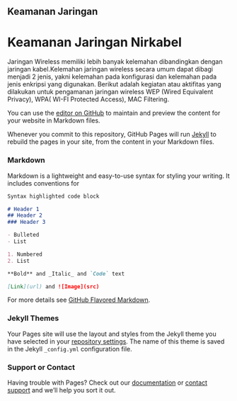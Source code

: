 ## Keamanan Jaringan 
# Keamanan Jaringan Nirkabel

Jaringan Wireless memiliki lebih banyak kelemahan dibandingkan dengan jaringan kabel.Kelemahan jaringan wireless secara umum dapat dibagi menjadi 2 jenis, yakni kelemahan pada konfigurasi dan kelemahan pada jenis enkripsi yang digunakan. Berikut adalah kegiatan atau aktifitas yang dilakukan untuk pengamanan jaringan wireless WEP (Wired Equivalent Privacy), WPA( WI-FI Protected Access), MAC Filtering.

You can use the [editor on GitHub](https://github.com/bayu5169/Bayu-Aditya-S/edit/gh-pages/index.md) to maintain and preview the content for your website in Markdown files.

Whenever you commit to this repository, GitHub Pages will run [Jekyll](https://jekyllrb.com/) to rebuild the pages in your site, from the content in your Markdown files.

### Markdown

Markdown is a lightweight and easy-to-use syntax for styling your writing. It includes conventions for

```markdown
Syntax highlighted code block

# Header 1
## Header 2
### Header 3

- Bulleted
- List

1. Numbered
2. List

**Bold** and _Italic_ and `Code` text

[Link](url) and ![Image](src)
```

For more details see [GitHub Flavored Markdown](https://guides.github.com/features/mastering-markdown/).

### Jekyll Themes

Your Pages site will use the layout and styles from the Jekyll theme you have selected in your [repository settings](https://github.com/bayu5169/Bayu-Aditya-S/settings). The name of this theme is saved in the Jekyll `_config.yml` configuration file.

### Support or Contact

Having trouble with Pages? Check out our [documentation](https://docs.github.com/categories/github-pages-basics/) or [contact support](https://github.com/contact) and we’ll help you sort it out.
